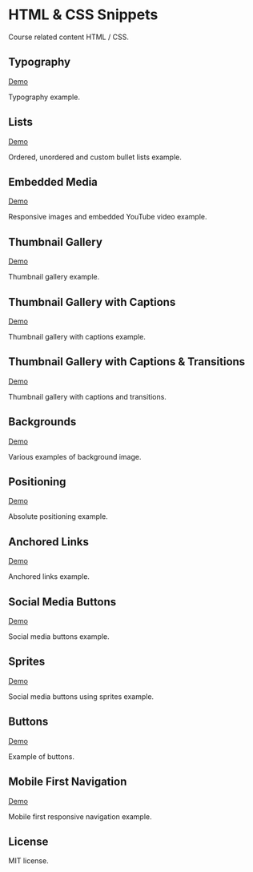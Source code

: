 # HTML &amp; CSS Snippets

Course related content HTML / CSS.

## Typography

[Demo](http://lib.minus.nz/html-css-snippets/typography/)

Typography example.

## Lists

[Demo](http://lib.minus.nz/html-css-snippets/lists/)

Ordered, unordered and custom bullet lists example.

## Embedded Media

[Demo](http://lib.minus.nz/html-css-snippets/embedded-media/)

Responsive images and embedded YouTube video example.

## Thumbnail Gallery

[Demo](http://lib.minus.nz/html-css-snippets/thumbnail-gallery/)

Thumbnail gallery example.

## Thumbnail Gallery with Captions

[Demo](http://lib.minus.nz/html-css-snippets/thumbnail-gallery-captions/)

Thumbnail gallery with captions example.

## Thumbnail Gallery with Captions &amp; Transitions

[Demo](http://lib.minus.nz/html-css-snippets/thumbnail-gallery-captions-transitions/)

Thumbnail gallery with captions and transitions.

## Backgrounds

[Demo](http://lib.minus.nz/html-css-snippets/backgrounds/)

Various examples of background image.

## Positioning

[Demo](http://lib.minus.nz/html-css-snippets/positioning/)

Absolute positioning example.

## Anchored Links

[Demo](http://lib.minus.nz/html-css-snippets/links/)

Anchored links example.

## Social Media Buttons

[Demo](http://lib.minus.nz/html-css-snippets/social-media-buttons/)

Social media buttons example.

## Sprites

[Demo](http://lib.minus.nz/html-css-snippets/social-media-buttons-sprites/)

Social media buttons using sprites example.

## Buttons

[Demo](http://lib.minus.nz/html-css-snippets/buttons/)

Example of buttons.

## Mobile First Navigation

[Demo](http://lib.minus.nz/html-css-snippets/responsive-navigation/)

Mobile first responsive navigation example.

## License

MIT license.